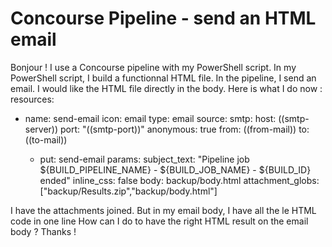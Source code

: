 
# Concourse Pipeline - send an HTML email

Bonjour !
I use a Concourse pipeline with my PowerShell script.
In my PowerShell script, I build a functionnal HTML file.
In the pipeline, I send an email.
I would like the HTML file directly in the body.
Here is what I do now :
resources:
  - name: send-email
    icon: email
    type: email
    source:
      smtp:
        host: ((smtp-server))
        port: "((smtp-port))"
        anonymous: true
      from: ((from-mail))
      to: ((to-mail))

      - put: send-email
        params:
          subject_text: "Pipeline job ${BUILD_PIPELINE_NAME} - ${BUILD_JOB_NAME} - ${BUILD_ID} ended"
          inline_css: false
          body: backup/body.html
          attachment_globs: ["backup/Results.zip","backup/body.html"]


I have the attachments joined.
But in my email body, I have all the le HTML code in one line
How can I do to have the right HTML result on the email body ?
Thanks !

        